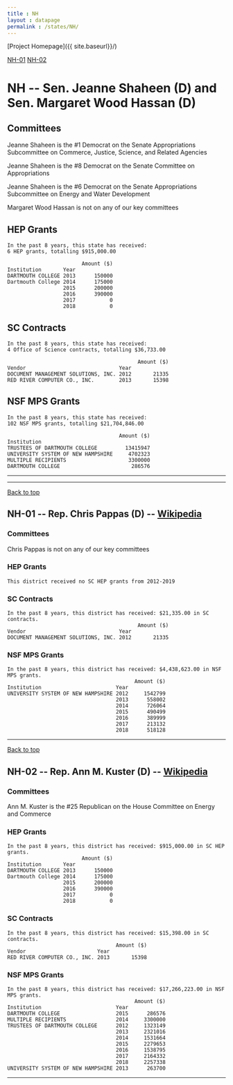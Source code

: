 ```yaml
---
title : NH
layout : datapage
permalink : /states/NH/
---
```

<a name="top"></a>
[Project Homepage]({{ site.baseurl}}/)


[NH-01](#NH-01)  [NH-02](#NH-02)  

# NH -- Sen. Jeanne Shaheen (D) and  Sen. Margaret Wood Hassan (D)
## Committees
Jeanne Shaheen is the #1 Democrat on the Senate Appropriations Subcommittee on Commerce, Justice, Science, and Related Agencies 

Jeanne Shaheen is the #8 Democrat on the Senate Committee on Appropriations 

Jeanne Shaheen is the #6 Democrat on the Senate Appropriations Subcommittee on Energy and Water Development 

Margaret Wood Hassan is not on any of our key committees 

## HEP Grants
```
In the past 8 years, this state has received:
6 HEP grants, totalling $915,000.00
 
                        Amount ($)
Institution       Year            
DARTMOUTH COLLEGE 2013      150000
Dartmouth College 2014      175000
                  2015      200000
                  2016      390000
                  2017           0
                  2018           0
```
## SC Contracts
```
In the past 8 years, this state has received:
4 Office of Science contracts, totalling $36,733.00
 
                                          Amount ($)
Vendor                              Year            
DOCUMENT MANAGEMENT SOLUTIONS, INC. 2012       21335
RED RIVER COMPUTER CO., INC.        2013       15398
```
## NSF MPS Grants
```
In the past 8 years, this state has received:
102 NSF MPS grants, totalling $21,704,846.00
 
                                    Amount ($)
Institution                                   
TRUSTEES OF DARTMOUTH COLLEGE         13415947
UNIVERSITY SYSTEM OF NEW HAMPSHIRE     4702323
MULTIPLE RECIPIENTS                    3300000
DARTMOUTH COLLEGE                       286576
```
---
---
<a name="NH-01"></a>
[Back to top](#top)
## NH-01 -- Rep. Chris Pappas (D) -- [Wikipedia](https://en.wikipedia.org/wiki/NH-01)
### Committees
Chris Pappas is not on any of our key committees 

### HEP Grants
```
This district received no SC HEP grants from 2012-2019
```
### SC Contracts
```
In the past 8 years, this district has received: $21,335.00 in SC contracts.
                                          Amount ($)
Vendor                              Year            
DOCUMENT MANAGEMENT SOLUTIONS, INC. 2012       21335
```
### NSF MPS Grants
```
In the past 8 years, this district has received: $4,438,623.00 in NSF MPS grants.
                                         Amount ($)
Institution                        Year            
UNIVERSITY SYSTEM OF NEW HAMPSHIRE 2012     1542799
                                   2013      558002
                                   2014      726064
                                   2015      490499
                                   2016      389999
                                   2017      213132
                                   2018      518128
```
---
<a name="NH-02"></a>
[Back to top](#top)
## NH-02 -- Rep. Ann M. Kuster (D) -- [Wikipedia](https://en.wikipedia.org/wiki/NH-02)
### Committees
Ann M. Kuster is the #25 Republican on the House Committee on Energy and Commerce 

### HEP Grants
```
In the past 8 years, this district has received: $915,000.00 in SC HEP grants.
                        Amount ($)
Institution       Year            
DARTMOUTH COLLEGE 2013      150000
Dartmouth College 2014      175000
                  2015      200000
                  2016      390000
                  2017           0
                  2018           0
```
### SC Contracts
```
In the past 8 years, this district has received: $15,398.00 in SC contracts.
                                   Amount ($)
Vendor                       Year            
RED RIVER COMPUTER CO., INC. 2013       15398
```
### NSF MPS Grants
```
In the past 8 years, this district has received: $17,266,223.00 in NSF MPS grants.
                                         Amount ($)
Institution                        Year            
DARTMOUTH COLLEGE                  2015      286576
MULTIPLE RECIPIENTS                2014     3300000
TRUSTEES OF DARTMOUTH COLLEGE      2012     1323149
                                   2013     2321016
                                   2014     1531664
                                   2015     2279653
                                   2016     1538795
                                   2017     2164332
                                   2018     2257338
UNIVERSITY SYSTEM OF NEW HAMPSHIRE 2013      263700
```
---
